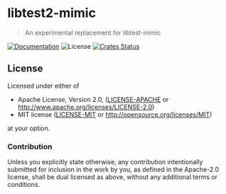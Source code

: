 # libtest2-mimic

> An experimental replacement for libtest-mimic

[![Documentation](https://img.shields.io/badge/docs-master-blue.svg)][Documentation]
![License](https://img.shields.io/crates/l/libtest2-mimic.svg)
[![Crates Status](https://img.shields.io/crates/v/libtest2-mimic.svg)](https://crates.io/crates/libtest2-mimic)

## License

Licensed under either of

 * Apache License, Version 2.0, ([LICENSE-APACHE](LICENSE-APACHE) or http://www.apache.org/licenses/LICENSE-2.0)
 * MIT license ([LICENSE-MIT](LICENSE-MIT) or http://opensource.org/licenses/MIT)

at your option.

### Contribution

Unless you explicitly state otherwise, any contribution intentionally
submitted for inclusion in the work by you, as defined in the Apache-2.0
license, shall be dual licensed as above, without any additional terms or
conditions.

[Crates.io]: https://crates.io/crates/libtest2-mimic
[Documentation]: https://docs.rs/libtest2-mimic
